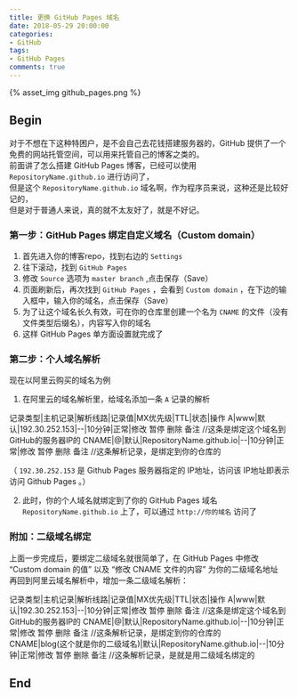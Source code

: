 ```yaml
---
title: 更换 GitHub Pages 域名
date: 2018-05-29 20:00:00
categories: 
- GitHub
tags:  
- GitHub Pages
comments: true
---
```

{% asset_img github_pages.png %}
<!-- more -->

## Begin
对于不想在下这种特困户，是不会自己去花钱搭建服务器的，GitHub 提供了一个免费的网站托管空间，可以用来托管自己的博客之类的。  
前面讲了怎么搭建 GitHub Pages 博客，已经可以使用 `RepositoryName.github.io` 进行访问了，  
但是这个 `RepositoryName.github.io` 域名啊，作为程序员来说，这种还是比较好记的，  
但是对于普通人来说，真的就不太友好了，就是不好记。  

### 第一步：GitHub Pages 绑定自定义域名（Custom domain）
1. 首先进入你的博客repo，找到右边的 `Settings`  
2. 往下滚动，找到 `GitHub Pages`  
3. 修改 `Source` 选项为 `master branch` ,点击保存（Save）  
4. 页面刷新后，再次找到 `GitHub Pages` ，会看到 `Custom domain` ，在下边的输入框中，输入你的域名，点击保存（Save）
5. 为了让这个域名长久有效，可在你的仓库里创建一个名为 `CNAME` 的文件（没有文件类型后缀名），内容写入你的域名
6. 这样 GitHub Pages 单方面设置就完成了

### 第二步：个人域名解析
现在以阿里云购买的域名为例  
1. 在阿里云的域名解析里，给域名添加一条 `A` 记录的解析  

记录类型|主机记录|解析线路|记录值|MX优先级|TTL|状态|操作
A|www|默认|192.30.252.153|--|10分钟|正常|修改 暂停 删除 备注					//这条是绑定这个域名到GitHub的服务器IP的
CNAME|@|默认|RepositoryName.github.io|--|10分钟|正常|修改 暂停 删除 备注		//这条解析记录，是绑定到你的仓库的  

（ `192.30.252.153` 是 Github Pages 服务器指定的 IP地址，访问该 IP地址即表示访问 Github Pages 。）  

2. 此时，你的个人域名就绑定到了你的 GitHub Pages 域名 `RepositoryName.github.io` 上了，可以通过 `http://你的域名` 访问了

### 附加：二级域名绑定
上面一步完成后，要绑定二级域名就很简单了，在 GitHub Pages 中修改 “Custom domain 的值” 以及 “修改 CNAME 文件的内容” 为你的二级域名地址  
再回到阿里云域名解析中，增加一条二级域名解析：  

记录类型|主机记录|解析线路|记录值|MX优先级|TTL|状态|操作
A|www|默认|192.30.252.153|--|10分钟|正常|修改 暂停 删除 备注					//这条是绑定这个域名到GitHub的服务器IP的
CNAME|@|默认|RepositoryName.github.io|--|10分钟|正常|修改 暂停 删除 备注		//这条解析记录，是绑定到你的仓库的  
CNAME|blog(这个就是你的二级域名)|默认|RepositoryName.github.io|--|10分钟|正常|修改 暂停 删除 备注		//这条解析记录，是就是用二级域名绑定的  

## End